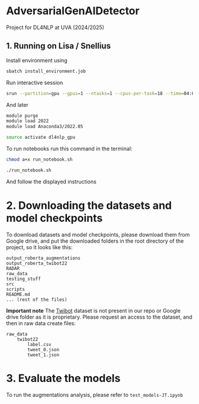 # AdversarialGenAIDetector

Project for DL4NLP at UVA (2024/2025)

## 1. Running on Lisa / Snellius

Install environment using

```bash
sbatch install_environment.job
```

Run interactive session

```bash
srun --partition=gpu --gpus=1 --ntasks=1 --cpus-per-task=18 --time=04:00:00 --pty bash -i
```

And later

```bash
module purge
module load 2022
module load Anaconda3/2022.05

source activate dl4nlp_gpu
```

To run notebooks run this command in the terminal:

```bash
chmod a+x run_notebook.sh

./run_notebook.sh
```

And follow the displayed instructions



# 2. Downloading the datasets and model checkpoints

To download datasets and model checkpoints, please download them from Google drive, and put the downloaded folders in the root directory of the project, so it looks like this:

```
output_roberta_augmentations
output_roberta_twibot22
RADAR
raw_data
testing_stuff
src
scripts
README.md
... (rest of the files)
```



**Important note** The [Twibot](https://drive.google.com/drive/folders/1YwiOUwtl8pCd2GD97Q_WEzwEUtSPoxFs) dataset is not present in our repo or Google drive folder as it is proprietary. Please request an access to the dataset, and then in raw data create files:

```
raw_data
	twibot22
		label.csv
		tweet_0.json
		tweet_1.json
```



# 3. Evaluate the models

To run the augmentations analysis, please refer to `test_models-JT.ipynb`

